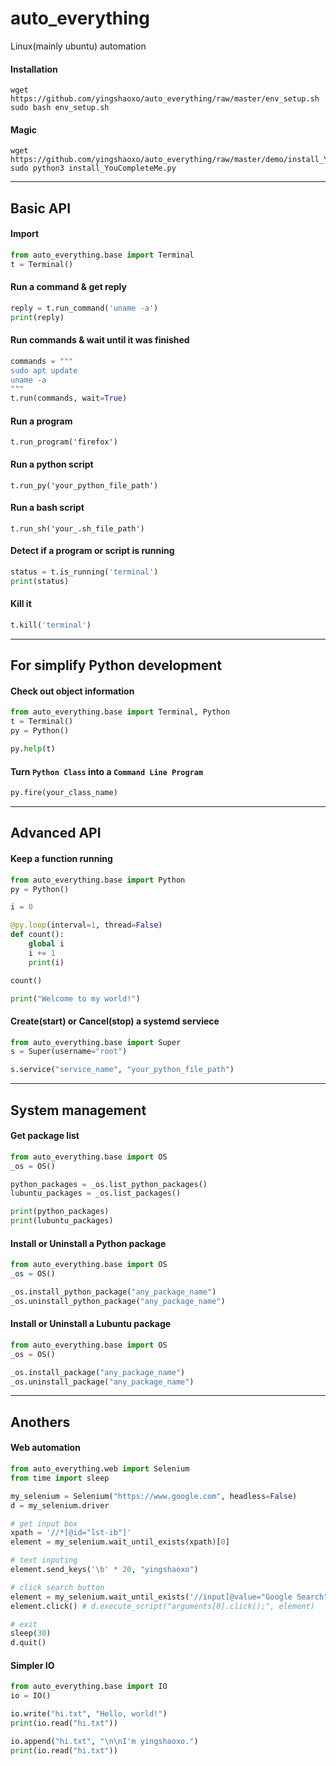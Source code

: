 # auto_everything
Linux(mainly ubuntu) automation

#### Installation
```
wget https://github.com/yingshaoxo/auto_everything/raw/master/env_setup.sh
sudo bash env_setup.sh
```

#### Magic
```
wget https://github.com/yingshaoxo/auto_everything/raw/master/demo/install_YouCompleteMe.py
sudo python3 install_YouCompleteMe.py
```

___


## Basic API
#### Import
```python
from auto_everything.base import Terminal
t = Terminal()
```

#### Run a command & get reply
```python
reply = t.run_command('uname -a')
print(reply)
```

#### Run commands & wait until it was finished
```python
commands = """
sudo apt update
uname -a
"""
t.run(commands, wait=True)
```

#### Run a program
`t.run_program('firefox')`

#### Run a python script
`t.run_py('your_python_file_path')`

#### Run a bash script
`t.run_sh('your_.sh_file_path')`

#### Detect if a program or script is running
```python
status = t.is_running('terminal')
print(status)
```

#### Kill it
```python
t.kill('terminal')
```

___


## For simplify Python development
#### Check out object information
```python
from auto_everything.base import Terminal, Python
t = Terminal()
py = Python()

py.help(t)
```

#### Turn `Python Class` into a `Command Line Program`
```python
py.fire(your_class_name)
```

___


## Advanced API
#### Keep a function running
```python
from auto_everything.base import Python
py = Python()

i = 0

@py.loop(interval=1, thread=False)
def count():
    global i
    i += 1
    print(i)

count()

print("Welcome to my world!")
```

#### Create(start) or Cancel(stop) a systemd serviece
```python
from auto_everything.base import Super
s = Super(username="root")

s.service("service_name", "your_python_file_path")
```

___


## System management
#### Get package list
```python
from auto_everything.base import OS
_os = OS()

python_packages = _os.list_python_packages()
lubuntu_packages = _os.list_packages()

print(python_packages)
print(lubuntu_packages)
```

#### Install or Uninstall a Python package
```python
from auto_everything.base import OS
_os = OS()

_os.install_python_package("any_package_name")
_os.uninstall_python_package("any_package_name")
```

#### Install or Uninstall a Lubuntu package
```python
from auto_everything.base import OS
_os = OS()

_os.install_package("any_package_name")
_os.uninstall_package("any_package_name")
```

___


## Anothers
#### Web automation
```python
from auto_everything.web import Selenium
from time import sleep

my_selenium = Selenium("https://www.google.com", headless=False)
d = my_selenium.driver

# get input box
xpath = '//*[@id="lst-ib"]'
element = my_selenium.wait_until_exists(xpath)[0]

# text inputing
element.send_keys('\b' * 20, "yingshaoxo")

# click search button
element = my_selenium.wait_until_exists('//input[@value="Google Search"]')[0]
element.click() # d.execute_script("arguments[0].click();", element)

# exit
sleep(30)
d.quit()
```

#### Simpler IO
```python
from auto_everything.base import IO
io = IO()

io.write("hi.txt", "Hello, world!")
print(io.read("hi.txt"))

io.append("hi.txt", "\n\nI'm yingshaoxo.")
print(io.read("hi.txt"))
```
